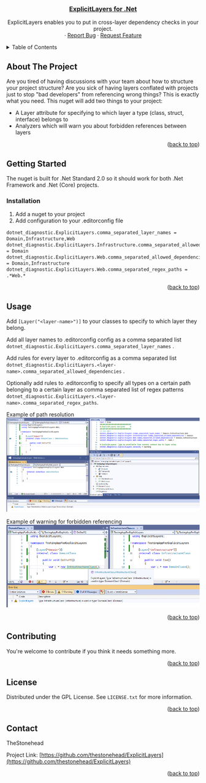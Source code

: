 
<div id="top"></div>

<!-- PROJECT SHIELDS -->
<!--
*** I'm using markdown "reference style" links for readability.
*** Reference links are enclosed in brackets [ ] instead of parentheses ( ).
*** See the bottom of this document for the declaration of the reference variables
*** for contributors-url, forks-url, etc. This is an optional, concise syntax you may use.
*** https://www.markdownguide.org/basic-syntax/#reference-style-links

[![Contributors][contributors-shield]][contributors-url]
[![Forks][forks-shield]][forks-url]
[![Stargazers][stars-shield]][stars-url]
[![Issues][issues-shield]][issues-url]
[![MIT License][license-shield]][license-url]
[![LinkedIn][linkedin-shield]][linkedin-url]
-->


<!-- PROJECT LOGO -->
<br />
<div align="center">
  <a href="https://github.com/thestonehead/ExplicitLayers">
	<h3 align="center">ExplicitLayers for .Net</h3> 
</a>

  <p align="center">
    ExplicitLayers enables you to put in cross-layer dependency checks in your project. 
    <br />
       ·
    <a href="https://github.com/thestonehead/ExplicitLayers/issues">Report Bug</a>
    ·
    <a href="https://github.com/thestonehead/ExplicitLayers/issues">Request Feature</a>
  </p>
</div>



<!-- TABLE OF CONTENTS -->
<details>
  <summary>Table of Contents</summary>
  <ol>
    <li>
      <a href="#about-the-project">About The Project</a>
    </li>
    <li>
      <a href="#getting-started">Getting Started</a>
      <ul>
        <li><a href="#installation">Installation</a></li>
      </ul>
    </li>
    <li><a href="#usage">Usage</a></li>
    <li><a href="#contributing">Contributing</a></li>
    <li><a href="#license">License</a></li>
    <li><a href="#contact">Contact</a></li>
  </ol>
</details>



<!-- ABOUT THE PROJECT -->
## About The Project

Are you tired of having discussions with your team about how to structure your project structure? Are you sick of having layers conflated with projects just to stop "bad developers" from referencing wrong things? This is exactly what you need.
This nuget will add two things to your project:

 - A Layer attribute for specifying to which layer a type (class, struct, interface) belongs to
 - Analyzers which will warn you about forbidden references between layers

<p align="right">(<a href="#top">back to top</a>)</p>


<!-- GETTING STARTED -->
## Getting Started

The nuget is built for .Net Standard 2.0 so it should work for both .Net Framework and .Net (Core) projects.

### Installation

1. Add a nuget to your project
2. Add configuration to your .editorconfig file

```
dotnet_diagnostic.ExplicitLayers.comma_separated_layer_names = Domain,Infrastructure,Web
dotnet_diagnostic.ExplicitLayers.Infrastructure.comma_separated_allowed_dependencies = Domain
dotnet_diagnostic.ExplicitLayers.Web.comma_separated_allowed_dependencies = Domain,Infrastructure
dotnet_diagnostic.ExplicitLayers.Web.comma_separated_regex_paths = .*Web.*
```

<p align="right">(<a href="#top">back to top</a>)</p>



<!-- USAGE EXAMPLES -->
## Usage

Add `[Layer("<layer-name>")]` to your classes to specify to which layer they belong.

Add all layer names to .editorconfig config as a comma separated list `dotnet_diagnostic.ExplicitLayers.comma_separated_layer_names` .

Add rules for every layer to .editorconfig as a comma separated list `dotnet_diagnostic.ExplicitLayers.<layer-name>.comma_separated_allowed_dependencies` .

Optionally add rules to .editorconfig to specify all types on a certain path belonging to a certain layer as comma separated list of regex patterns `dotnet_diagnostic.ExplicitLayers.<layer-name>.comma_separated_regex_paths`.

Example of path resolution
![enter image description here](https://github.com/thestonehead/ExplicitLayers/blob/master/docs/ShowPathResolution.png?raw=true)

Example of warning for forbidden referencing
![enter image description here](https://github.com/thestonehead/ExplicitLayers/blob/master/docs/ShowWarningBetweenClasses.png?raw=true)

<p align="right">(<a href="#top">back to top</a>)</p>


<!-- CONTRIBUTING -->
## Contributing

You're welcome to contribute if you think it needs something more.

<p align="right">(<a href="#top">back to top</a>)</p>



<!-- LICENSE -->
## License

Distributed under the GPL License. See `LICENSE.txt` for more information.

<p align="right">(<a href="#top">back to top</a>)</p>



<!-- CONTACT -->
## Contact

TheStonehead

Project Link: [https://github.com/thestonehead/ExplicitLayers](https://github.com/thestonehead/ExplicitLayers)

<p align="right">(<a href="#top">back to top</a>)</p>



<!-- MARKDOWN LINKS & IMAGES -->
<!-- https://www.markdownguide.org/basic-syntax/#reference-style-links -->
[contributors-shield]: https://img.shields.io/github/contributors/github_username/repo_name.svg?style=for-the-badge
[contributors-url]: https://github.com/github_username/repo_name/graphs/contributors
[forks-shield]: https://img.shields.io/github/forks/github_username/repo_name.svg?style=for-the-badge
[forks-url]: https://github.com/github_username/repo_name/network/members
[stars-shield]: https://img.shields.io/github/stars/github_username/repo_name.svg?style=for-the-badge
[stars-url]: https://github.com/github_username/repo_name/stargazers
[issues-shield]: https://img.shields.io/github/issues/github_username/repo_name.svg?style=for-the-badge
[issues-url]: https://github.com/github_username/repo_name/issues
[license-shield]: https://img.shields.io/github/license/github_username/repo_name.svg?style=for-the-badge
[license-url]: https://github.com/github_username/repo_name/blob/master/LICENSE.txt
[linkedin-shield]: https://img.shields.io/badge/-LinkedIn-black.svg?style=for-the-badge&logo=linkedin&colorB=555
[linkedin-url]: https://linkedin.com/in/linkedin_username
[product-screenshot]: images/screenshot.png
[Next.js]: https://img.shields.io/badge/next.js-000000?style=for-the-badge&logo=nextdotjs&logoColor=white
[Next-url]: https://nextjs.org/
[React.js]: https://img.shields.io/badge/React-20232A?style=for-the-badge&logo=react&logoColor=61DAFB
[React-url]: https://reactjs.org/
[Vue.js]: https://img.shields.io/badge/Vue.js-35495E?style=for-the-badge&logo=vuedotjs&logoColor=4FC08D
[Vue-url]: https://vuejs.org/
[Angular.io]: https://img.shields.io/badge/Angular-DD0031?style=for-the-badge&logo=angular&logoColor=white
[Angular-url]: https://angular.io/
[Svelte.dev]: https://img.shields.io/badge/Svelte-4A4A55?style=for-the-badge&logo=svelte&logoColor=FF3E00
[Svelte-url]: https://svelte.dev/
[Laravel.com]: https://img.shields.io/badge/Laravel-FF2D20?style=for-the-badge&logo=laravel&logoColor=white
[Laravel-url]: https://laravel.com
[Bootstrap.com]: https://img.shields.io/badge/Bootstrap-563D7C?style=for-the-badge&logo=bootstrap&logoColor=white
[Bootstrap-url]: https://getbootstrap.com
[JQuery.com]: https://img.shields.io/badge/jQuery-0769AD?style=for-the-badge&logo=jquery&logoColor=white
[JQuery-url]: https://jquery.com

